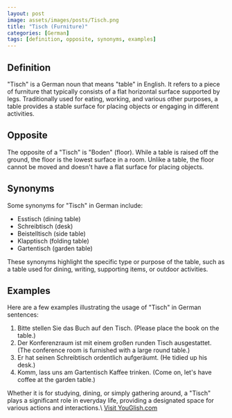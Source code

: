 ```yaml
---
layout: post
image: assets/images/posts/Tisch.png
title: "Tisch (Furniture)"
categories: [German]
tags: [definition, opposite, synonyms, examples]
---
```


## Definition

"Tisch" is a German noun that means "table" in English. It refers to a piece of furniture that typically consists of a flat horizontal surface supported by legs. Traditionally used for eating, working, and various other purposes, a table provides a stable surface for placing objects or engaging in different activities.

## Opposite

The opposite of a "Tisch" is "Boden" (floor). While a table is raised off the ground, the floor is the lowest surface in a room. Unlike a table, the floor cannot be moved and doesn't have a flat surface for placing objects.

## Synonyms

Some synonyms for "Tisch" in German include:

- Esstisch (dining table)
- Schreibtisch (desk)
- Beistelltisch (side table)
- Klapptisch (folding table)
- Gartentisch (garden table)

These synonyms highlight the specific type or purpose of the table, such as a table used for dining, writing, supporting items, or outdoor activities.

## Examples

Here are a few examples illustrating the usage of "Tisch" in German sentences:

1. Bitte stellen Sie das Buch auf den Tisch. (Please place the book on the table.)
2. Der Konferenzraum ist mit einem großen runden Tisch ausgestattet. (The conference room is furnished with a large round table.)
3. Er hat seinen Schreibtisch ordentlich aufgeräumt. (He tidied up his desk.)
4. Komm, lass uns am Gartentisch Kaffee trinken. (Come on, let's have coffee at the garden table.)

Whether it is for studying, dining, or simply gathering around, a "Tisch" plays a significant role in everyday life, providing a designated space for various actions and interactions.\ <a id="yg-widget-0" class="youglish-widget" data-query="Tisch" data-lang="german" data-components="8412" data-auto-start="0" data-bkg-color="theme_light" data-title="How%20to%20pronounce%20Tisch%20in%20German"  rel="nofollow" href="https://youglish.com">Visit YouGlish.com</a><script async src="https://youglish.com/public/emb/widget.js" charset="utf-8"></script>